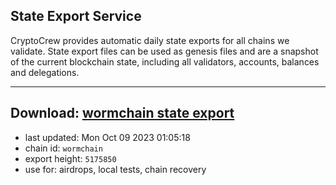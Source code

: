 ## State Export Service
CryptoCrew provides automatic daily state exports for all chains we validate. State export files can be used as genesis files and are a snapshot of the current blockchain state, including all validators, accounts, balances and delegations.

---
**Download: [wormchain state export](https://dl.ccvalidators.com/SERVICE/wormchain/wormchain_export_5175850.json)**
---

- last updated: Mon Oct 09 2023 01:05:18
- chain id: `wormchain`
- export height: `5175850`
- use for: airdrops, local tests, chain recovery
